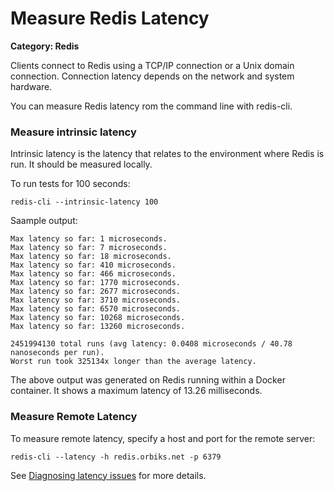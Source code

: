 # Measure Redis Latency

__Category: Redis__

Clients connect to Redis using a TCP/IP connection or a Unix domain connection. Connection latency depends on the network and system hardware.

You can measure Redis latency rom the command line with redis-cli.

### Measure intrinsic latency

Intrinsic latency is the latency that relates to the environment where Redis is run. It should be measured locally. 

To run tests for 100 seconds:

```shell
redis-cli --intrinsic-latency 100
```

Saample output:

```shell
Max latency so far: 1 microseconds.
Max latency so far: 7 microseconds.
Max latency so far: 18 microseconds.
Max latency so far: 410 microseconds.
Max latency so far: 466 microseconds.
Max latency so far: 1770 microseconds.
Max latency so far: 2677 microseconds.
Max latency so far: 3710 microseconds.
Max latency so far: 6570 microseconds.
Max latency so far: 10268 microseconds.
Max latency so far: 13260 microseconds.

2451994130 total runs (avg latency: 0.0408 microseconds / 40.78 nanoseconds per run).
Worst run took 325134x longer than the average latency.
```

The above output was generated on Redis running within a Docker container. It shows a maximum latency of 13.26 milliseconds.

### Measure Remote Latency

To measure remote latency, specify a host and port for the remote server:

```shell
redis-cli --latency -h redis.orbiks.net -p 6379
```

See [Diagnosing latency issues](https://redis.io/docs/reference/optimization/latency) for more details.